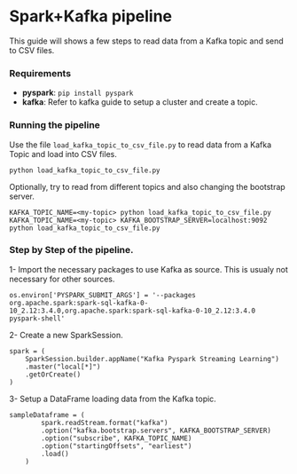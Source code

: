# Spark+Kafka pipeline

This guide will shows a few steps to read data from a Kafka topic and send to CSV files.

### Requirements
- **pyspark**: `pip install pyspark`
- **kafka**: Refer to kafka guide to setup a cluster and create a topic.


### Running the pipeline
Use the file `load_kafka_topic_to_csv_file.py` to read data from a Kafka Topic and load into CSV files.
```
python load_kafka_topic_to_csv_file.py
```

Optionally, try to read from different topics and also changing the bootstrap server.
```
KAFKA_TOPIC_NAME=<my-topic> python load_kafka_topic_to_csv_file.py
KAFKA_TOPIC_NAME=<my-topic> KAFKA_BOOTSTRAP_SERVER=localhost:9092 python load_kafka_topic_to_csv_file.py

```


### Step by Step of the pipeline.
1- Import the necessary packages to use Kafka as source. This is usualy not necessary for other sources.
```
os.environ['PYSPARK_SUBMIT_ARGS'] = '--packages org.apache.spark:spark-sql-kafka-0-10_2.12:3.4.0,org.apache.spark:spark-sql-kafka-0-10_2.12:3.4.0 pyspark-shell'

```

2- Create a new SparkSession.
```
spark = (
    SparkSession.builder.appName("Kafka Pyspark Streaming Learning")
    .master("local[*]")
    .getOrCreate()
)
```

3- Setup a DataFrame loading data from the Kafka topic.
```
sampleDataframe = (
        spark.readStream.format("kafka")
        .option("kafka.bootstrap.servers", KAFKA_BOOTSTRAP_SERVER)
        .option("subscribe", KAFKA_TOPIC_NAME)
        .option("startingOffsets", "earliest")
        .load()
    )
```